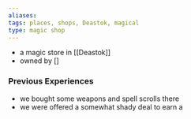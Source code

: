 ```yaml
---
aliases: 
tags: places, shops, Deastok, magical
type: magic shop
---
```


- a magic store in [[Deastok]]
- owned by []

### Previous Experiences
-  we bought some weapons and spell scrolls there
-  we were offered a somewhat shady deal to earn a 

